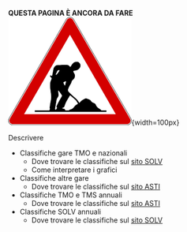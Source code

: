 **QUESTA PAGINA È ANCORA DA FARE**  
![Lavori in corso](../../img/lavori_in_corso.png){width=100px}

Descrivere

- Classifiche gare TMO e nazionali
    - Dove trovare le classifiche sul [sito SOLV](https://www.o-l.ch/cgi-bin/results) 
    - Come interpretare i grafici
- Classifiche altre gare
    - Dove trovare le classifiche sul [sito ASTI](http://asti-ticino.ch/co/index.php?folder=resultate&main=resultate) 
- Classifiche TMO e TMS annuali
   - Dove trovare le classifiche sul [sito ASTI](http://asti-ticino.ch/co/index.php?folder=resultate&main=resultate) 
- Classifiche SOLV annuali
    - Dove trovare le classifiche sul [sito SOLV](https://www.o-l.ch/cgi-bin/pliste)
